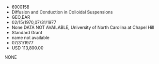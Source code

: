 * 6900158
* Diffusion and Conduction in Colloidal Suspensions
* GEO,EAR
* 02/15/1970,07/31/1977
* None   DATA NOT AVAILABLE, University of North Carolina at Chapel Hill
* Standard Grant
*   name not available
* 07/31/1977
* USD 113,800.00

NONE